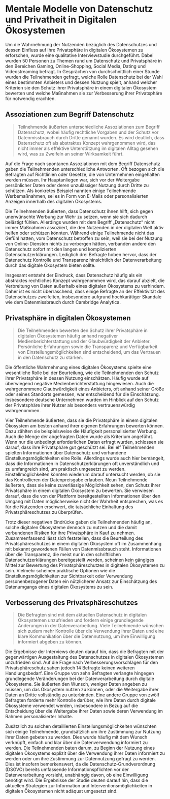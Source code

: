 
# Mentale Modelle von Datenschutz und Privatheit in Digitalen Ökosystemen
Um die Wahrnehmung der Nutzenden bezüglich des Datenschutzes und dessen Einfluss auf ihre Privatsphäre in digitalen Ökosystemen zu erforschen, wurde eine qualitative Interviewstudie durchgeführt. Dabei wurden 50 Personen zu Themen rund um Datenschutz und Privatsphäre in den Bereichen Gaming, Online-Shopping, Social Media, Dating und Videostreaming befragt. 
In Gesprächen von durchschnittlich einer Stunde wurden die Teilnehmenden gefragt, welche Rolle Datenschutz bei der Wahl eines bestimmten Anbieters und dessen Nutzung spielt, anhand welcher Kriterien sie den Schutz ihrer Privatsphäre in einem digitalen Ökosystem bewerten und welche Maßnahmen sie zur Verbesserung ihrer Privatsphäre für notwendig erachten.

## Assoziationen zum Begriff Datenschutz 
>Teilnehmende äußerten unterschiedliche Assoziationen zum Begriff Datenschutz, wobei häufig rechtliche Vorgaben und der Schutz vor Datenmissbrauch durch Dritte genannt wurden. Es wird deutlich, dass Datenschutz oft als abstraktes Konzept wahrgenommen wird, das nicht immer als effektive Unterstützung im digitalen Alltag gesehen wird, was zu Zweifeln an seiner Wirksamkeit führt.

Auf die Frage nach spontanen Assoziationen mit dem Begriff Datenschutz gaben die Teilnehmenden unterschiedliche Antworten. Oft bezogen sich die Befragten auf Richtlinien oder Gesetze, die von Unternehmen eingehalten werden müssen. Ihr Hauptanliegen war, sich vor der Weitergabe persönlicher Daten oder deren unzulässiger Nutzung durch Dritte zu schützen. Als konkretes Beispiel nannten einige Teilnehmende Werbemaßnahmen, sei es in Form von E-Mails oder personalisierten Anzeigen innerhalb des digitalen Ökosystems. 

Die Teilnehmenden äußerten, dass Datenschutz ihnen hilft, sich gegen unerwünschte Werbung zur Wehr zu setzen, wenn sie sich dadurch belästigt fühlen. Allerdings wurden mit dem Begriff „Datenschutz“ nicht immer Maßnahmen assoziiert, die den Nutzenden in der digitalen Welt aktiv helfen oder schützen könnten. Während einige Teilnehmende nicht das Gefühl hatten, vom Datenschutz betroffen zu sein, weil sie bei der Nutzung von Online-Diensten nichts zu verbergen hätten, verbanden andere den Datenschutz sofort mit den langen und komplizierten Datenschutzerklärungen. Lediglich drei Befragte hoben hervor, dass der Datenschutz Kontrolle und Transparenz hinsichtlich der Datenverarbeitung durch das digitale Ökosystem bieten sollte. 

Insgesamt entsteht der Eindruck, dass Datenschutz häufig als ein abstraktes rechtliches Konzept wahrgenommen wird, das darauf abzielt, die Verbreitung von Daten außerhalb eines digitalen Ökosystems zu verhindern. Daher ist es nicht überraschend, dass einige Befragte an der Effektivität des Datenschutzes zweifelten, insbesondere aufgrund hochkarätiger Skandale wie dem Datenmissbrauch durch Cambridge Analytica. 

## Privatsphäre in digitalen Ökosystemen 
>Die Teilnehmenden bewerten den Schutz ihrer Privatsphäre in digitalen Ökosystemen häufig anhand negativer Medienberichterstattung und der Glaubwürdigkeit der Anbieter. Persönliche Erfahrungen sowie die Transparenz und Verfügbarkeit von Einstellungsmöglichkeiten sind entscheidend, um das Vertrauen in den Datenschutz zu stärken.

Die öffentliche Wahrnehmung eines digitalen Ökosystems spielte eine wesentliche Rolle bei der Beurteilung, wie die Teilnehmenden den Schutz ihrer Privatsphäre in dessen Nutzung einschätzen. Häufig wurde auf überwiegend negative Medienberichterstattung hingewiesen. Auch die wahrgenommene Glaubwürdigkeit eines Anbieters, oft anhand seiner Größe oder seines Standorts gemessen, war entscheidend für die Einschätzung. Insbesondere deutsche Unternehmen wurden im Hinblick auf den Schutz der Privatsphäre ihrer Nutzer als besonders vertrauenswürdig wahrgenommen. 

Vier Teilnehmende äußerten, dass sie die Privatsphäre in einem digitalen Ökosystem am besten anhand ihrer eigenen Erfahrungen bewerten können. Dazu zählten sie beispielsweise die Häufigkeit personalisierter Werbung. Auch die Menge der abgefragten Daten wurde als Kriterium angeführt. Wenn nur die unbedingt erforderlichen Daten erfragt wurden, schlossen sie darauf, dass ihre Privatsphäre gut geschützt sei. Bei elf Teilnehmenden spielten Informationen über Datenschutz und vorhandene Einstellungsmöglichkeiten eine Rolle. Allerdings wurde auch hier bemängelt, dass die Informationen in Datenschutzerklärungen oft unverständlich und zu umfangreich sind, um praktisch umgesetzt zu werden. Einstellmöglichkeiten könnten wiederum darauf untersucht werden, ob sie das Kontrollieren der Datenpreisgabe erlauben. Neun Teilnehmende äußerten, dass sie keine zuverlässige Möglichkeit sehen, den Schutz ihrer Privatsphäre in einem digitalen Ökosystem zu bewerten. Sie verwiesen darauf, dass die von der Plattform bereitgestellten Informationen über den Umgang mit Daten möglicherweise nicht der Wahrheit entsprechen, was es für die Nutzenden erschwert, die tatsächliche Einhaltung des Privatsphäreschutzes zu überprüfen. 

Trotz dieser negativen Eindrücke gaben die Teilnehmenden häufig an, solche digitalen Ökosysteme dennoch zu nutzen und die damit verbundenen Risiken für ihre Privatsphäre in Kauf zu nehmen. Zusammenfassend lässt sich feststellen, dass die Beurteilung des Privatsphäreschutzes in einem digitalen Ökosystem oft im Zusammenhang mit bekannt gewordenen Fällen von Datenmissbrauch steht. Informationen über die Transparenz, die meist nur in den schriftlichen Datenschutzerklärungen bereitgestellt werden, scheinen kein gängiges Mittel zur Bewertung des Privatsphäreschutzes in digitalen Ökosystemen zu sein. Vielmehr scheinen praktische Optionen wie die Einstellungsmöglichkeiten zur Sichtbarkeit oder Verwendung personenbezogener Daten ein nützlicherer Ansatz zur Einschätzung des Datenumgangs eines digitalen Ökosystems zu sein.

## Verbesserung des Privatsphäreschutzes
>Die Befragten sind mit dem aktuellen Datenschutz in digitalen Ökosystemen unzufrieden und fordern einige grundlegende Änderungen in der Datenverarbeitung. Viele Teilnehmende wünschen sich zudem mehr Kontrolle über die Verwendung ihrer Daten und eine klare Kommunikation über die Datennutzung, um ihre Einwilligung informiert abgeben zu können.

Die Ergebnisse der Interviews deuten darauf hin, dass die Befragten mit der gegenwärtigen Ausgestaltung des Datenschutzes in digitalen Ökosystemen unzufrieden sind. Auf die Frage nach Verbesserungsvorschlägen für den Privatsphäreschutz sahen jedoch 14 Befragte keinen weiteren Handlungsbedarf. Eine Gruppe von zehn Befragten verlangte hingegen grundlegende Veränderungen bei der Datenverarbeitung durch digitale Ökosysteme. Sie äußerten den Wunsch, weniger Daten angeben zu müssen, um das Ökosystem nutzen zu können, oder die Weitergabe ihrer Daten an Dritte vollständig zu unterbinden. Eine andere Gruppe von zwölf Befragten forderte mehr Kontrolle darüber, wie ihre Daten durch digitale Ökosysteme verwendet werden, insbesondere in Bezug auf die Entscheidung über die Weitergabe ihrer Daten sowie deren Verwendung im Rahmen personalisierter Inhalte. 

Zusätzlich zu solchen detaillierten Einstellungsmöglichkeiten wünschten sich einige Teilnehmende, grundsätzlich um ihre Zustimmung zur Nutzung ihrer Daten gebeten zu werden. Dies wurde häufig mit dem Wunsch verknüpft, einfach und klar über die Datenverwendung informiert zu werden. Die Teilnehmenden baten darum, zu Beginn der Nutzung eines digitalen Ökosystems explizit über die Verwendung ihrer Daten informiert zu werden oder um ihre Zustimmung zur Datennutzung gefragt zu werden. Dies ist insofern bemerkenswert, da die Datenschutz-Grundverordnung (DSGVO) bereits umfassende Informationspflichten vor der Datenverarbeitung vorsieht, unabhängig davon, ob eine Einwilligung benötigt wird. Die Ergebnisse der Studie deuten darauf hin, dass die aktuellen Strategien zur Information und Interventionsmöglichkeiten in digitalen Ökosystemen nicht adäquat umgesetzt sind.
